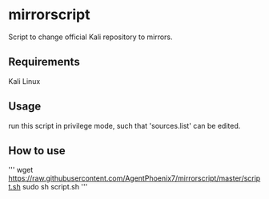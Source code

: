 # mirrorscript
Script to change official Kali repository to mirrors.

## Requirements
Kali Linux

## Usage
run this script in privilege mode, such that 'sources.list' can be edited.

## How to use
'''
wget https://raw.githubusercontent.com/AgentPhoenix7/mirrorscript/master/script.sh
sudo sh script.sh
'''